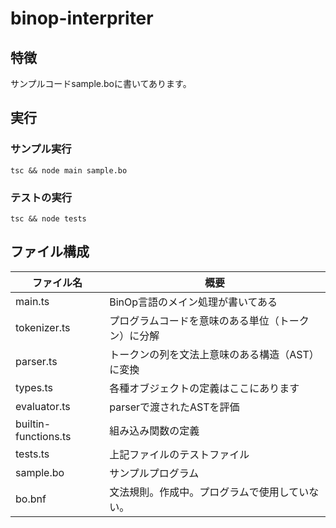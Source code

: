 # binop-interpriter
## 特徴
サンプルコードsample.boに書いてあります。

## 実行
### サンプル実行
```tsc && node main sample.bo```


### テストの実行
```tsc && node tests```

## ファイル構成
|ファイル名|概要|
|---------|------------------|
|main.ts|BinOp言語のメイン処理が書いてある|
|tokenizer.ts|プログラムコードを意味のある単位（トークン）に分解|
|parser.ts|トークンの列を文法上意味のある構造（AST）に変換|
|types.ts|各種オブジェクトの定義はここにあります|
|evaluator.ts|parserで渡されたASTを評価|
|builtin-functions.ts|組み込み関数の定義|
|tests.ts|上記ファイルのテストファイル|
|sample.bo|サンプルプログラム|
|bo.bnf|文法規則。作成中。プログラムで使用していない。|
